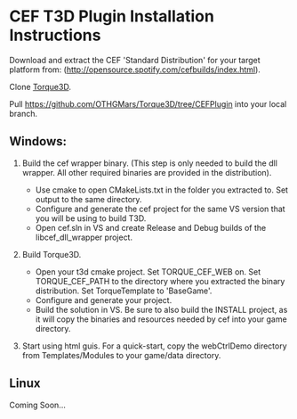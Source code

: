 # CEF T3D Plugin Installation Instructions

Download and extract the CEF 'Standard Distribution' for your target platform from: (http://opensource.spotify.com/cefbuilds/index.html).

Clone [Torque3D](https://github.com/GarageGames/Torque3D).

Pull https://github.com/OTHGMars/Torque3D/tree/CEFPlugin into your local branch.

## Windows:
1. Build the cef wrapper binary. (This step is only needed to build the dll wrapper. All other required binaries are provided in the distribution).
   * Use cmake to open CMakeLists.txt in the folder you extracted to. Set output to the same directory.
   * Configure and generate the cef project for the same VS version that you will be using to build T3D.
   * Open cef.sln in VS and create Release and Debug builds of the libcef_dll_wrapper project.

2. Build Torque3D.
   * Open your t3d cmake project. Set TORQUE_CEF_WEB on. Set TORQUE_CEF_PATH to the directory where you extracted the binary distribution. Set TorqueTemplate to 'BaseGame'.
   * Configure and generate your project.
   * Build the solution in VS. Be sure to also build the INSTALL project, as it will copy the binaries and resources needed by cef into your game directory.

3. Start using html guis. For a quick-start, copy the webCtrlDemo directory from Templates/Modules to your game/data directory.


## Linux
Coming Soon...
